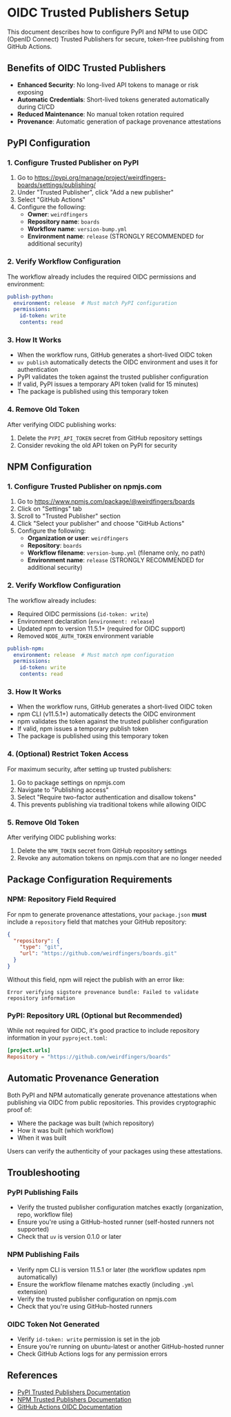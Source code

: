# OIDC Trusted Publishers Setup

This document describes how to configure PyPI and NPM to use OIDC (OpenID Connect) Trusted Publishers for secure, token-free publishing from GitHub Actions.

## Benefits of OIDC Trusted Publishers

- **Enhanced Security**: No long-lived API tokens to manage or risk exposing
- **Automatic Credentials**: Short-lived tokens generated automatically during CI/CD
- **Reduced Maintenance**: No manual token rotation required
- **Provenance**: Automatic generation of package provenance attestations

## PyPI Configuration

### 1. Configure Trusted Publisher on PyPI

1. Go to https://pypi.org/manage/project/weirdfingers-boards/settings/publishing/
2. Under "Trusted Publisher", click "Add a new publisher"
3. Select "GitHub Actions"
4. Configure the following:
   - **Owner**: `weirdfingers`
   - **Repository name**: `boards`
   - **Workflow name**: `version-bump.yml`
   - **Environment name**: `release` (STRONGLY RECOMMENDED for additional security)

### 2. Verify Workflow Configuration

The workflow already includes the required OIDC permissions and environment:

```yaml
publish-python:
  environment: release  # Must match PyPI configuration
  permissions:
    id-token: write
    contents: read
```

### 3. How It Works

- When the workflow runs, GitHub generates a short-lived OIDC token
- `uv publish` automatically detects the OIDC environment and uses it for authentication
- PyPI validates the token against the trusted publisher configuration
- If valid, PyPI issues a temporary API token (valid for 15 minutes)
- The package is published using this temporary token

### 4. Remove Old Token

After verifying OIDC publishing works:

1. Delete the `PYPI_API_TOKEN` secret from GitHub repository settings
2. Consider revoking the old API token on PyPI for security

## NPM Configuration

### 1. Configure Trusted Publisher on npmjs.com

1. Go to https://www.npmjs.com/package/@weirdfingers/boards
2. Click on "Settings" tab
3. Scroll to "Trusted Publisher" section
4. Click "Select your publisher" and choose "GitHub Actions"
5. Configure the following:
   - **Organization or user**: `weirdfingers`
   - **Repository**: `boards`
   - **Workflow filename**: `version-bump.yml` (filename only, no path)
   - **Environment name**: `release` (STRONGLY RECOMMENDED for additional security)

### 2. Verify Workflow Configuration

The workflow already includes:

- Required OIDC permissions (`id-token: write`)
- Environment declaration (`environment: release`)
- Updated npm to version 11.5.1+ (required for OIDC support)
- Removed `NODE_AUTH_TOKEN` environment variable

```yaml
publish-npm:
  environment: release  # Must match npm configuration
  permissions:
    id-token: write
    contents: read
```

### 3. How It Works

- When the workflow runs, GitHub generates a short-lived OIDC token
- npm CLI (v11.5.1+) automatically detects the OIDC environment
- npm validates the token against the trusted publisher configuration
- If valid, npm issues a temporary publish token
- The package is published using this temporary token

### 4. (Optional) Restrict Token Access

For maximum security, after setting up trusted publishers:

1. Go to package settings on npmjs.com
2. Navigate to "Publishing access"
3. Select "Require two-factor authentication and disallow tokens"
4. This prevents publishing via traditional tokens while allowing OIDC

### 5. Remove Old Token

After verifying OIDC publishing works:

1. Delete the `NPM_TOKEN` secret from GitHub repository settings
2. Revoke any automation tokens on npmjs.com that are no longer needed

## Package Configuration Requirements

### NPM: Repository Field Required

For npm to generate provenance attestations, your `package.json` **must** include a `repository` field that matches your GitHub repository:

```json
{
  "repository": {
    "type": "git",
    "url": "https://github.com/weirdfingers/boards.git"
  }
}
```

Without this field, npm will reject the publish with an error like:
```
Error verifying sigstore provenance bundle: Failed to validate repository information
```

### PyPI: Repository URL (Optional but Recommended)

While not required for OIDC, it's good practice to include repository information in your `pyproject.toml`:

```toml
[project.urls]
Repository = "https://github.com/weirdfingers/boards"
```

## Automatic Provenance Generation

Both PyPI and NPM automatically generate provenance attestations when publishing via OIDC from public repositories. This provides cryptographic proof of:

- Where the package was built (which repository)
- How it was built (which workflow)
- When it was built

Users can verify the authenticity of your packages using these attestations.

## Troubleshooting

### PyPI Publishing Fails

- Verify the trusted publisher configuration matches exactly (organization, repo, workflow file)
- Ensure you're using a GitHub-hosted runner (self-hosted runners not supported)
- Check that `uv` is version 0.1.0 or later

### NPM Publishing Fails

- Verify npm CLI is version 11.5.1 or later (the workflow updates npm automatically)
- Ensure the workflow filename matches exactly (including `.yml` extension)
- Verify the trusted publisher configuration on npmjs.com
- Check that you're using GitHub-hosted runners

### OIDC Token Not Generated

- Verify `id-token: write` permission is set in the job
- Ensure you're running on ubuntu-latest or another GitHub-hosted runner
- Check GitHub Actions logs for any permission errors

## References

- [PyPI Trusted Publishers Documentation](https://docs.pypi.org/trusted-publishers/)
- [NPM Trusted Publishers Documentation](https://docs.npmjs.com/trusted-publishers)
- [GitHub Actions OIDC Documentation](https://docs.github.com/en/actions/deployment/security-hardening-your-deployments/about-security-hardening-with-openid-connect)
